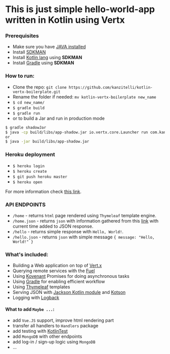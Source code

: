 # This is just simple hello-world-app written in Kotlin using Vertx

### Prerequisites
* Make sure you have [JAVA installed](https://www.java.com/en/download/help/download_options.xml)
* Install [SDKMAN](http://sdkman.io/install.html)
* Install [Kotlin lang](https://kotlinlang.org/docs/tutorials/command-line.html#downloading-the-compiler) using **SDKMAN**
* Install [Gradle](https://gradle.org/install/) using **SDKMAN**

### How to run:

* Clone the repo: `git clone https://github.com/kanzitelli/kotlin-vertx-boilerplate.git`
* Rename the folder if needed: `mv kotlin-vertx-boilerplate new_name`
* `$ cd new_name/`
* `$ gradle build`
* `$ gradle run`
* or to build a Jar and run in production mode
```sh
$ gradle shadowJar
$ java -cp build/libs/app-shadow.jar io.vertx.core.Launcher run com.kanzitdinov.boilerplate.verticles.MainVerticle
or
$ java -jar build/libs/app-shadow.jar
``` 

### Heroku deployment
* `$ heroku login`
* `$ heroku create`
* `$ git push heroku master`
* `$ heroku open`

For more information check [this link](https://devcenter.heroku.com/articles/getting-started-with-kotlin).

### API ENDPOINTS
* `/home` - returns `html` page rendered using `Thymeleaf` template engine.
* `/home.json` - returns `json` with information gathered from this [link](https://api.myjson.com/bins/6qk2h) with current time added to JSON response.
* `/hello` - returns simple response with `Hello, World!`.
* `/hello.json` - returns `json` with simple message `{ message: "Hello, World!" }`

### What's included:

* Building a Web application on top of [Vert.x](http://vertx.io/)
* Querying remote services with the [Fuel](https://github.com/kittinunf/Fuel)
* Using [Kovenant](https://github.com/mplatvoet/kovenant) Promises for doing asynchronous tasks
* Using [Gradle](https://gradle.org/) for enabling efficient workflow
* Using [Thymeleaf](http://www.thymeleaf.org/) templates
* Serving JSON with [Jackson Kotlin module](https://github.com/FasterXML/jackson-module-kotlin) and [Kotson](https://github.com/SalomonBrys/Kotson)
* Logging with [Logback](http://logback.qos.ch/)

#### What to add `Maybe ...`:
- add `Vue.JS` support, improve html rendering part
- transfer all handlers to `Handlers` package
- add testing with [KotlinTest](https://github.com/kotlintest/kotlintest)
- add `MongoDB` with other endpoints
- add log-in / sign-up logic using `MongoDB`
- ...
